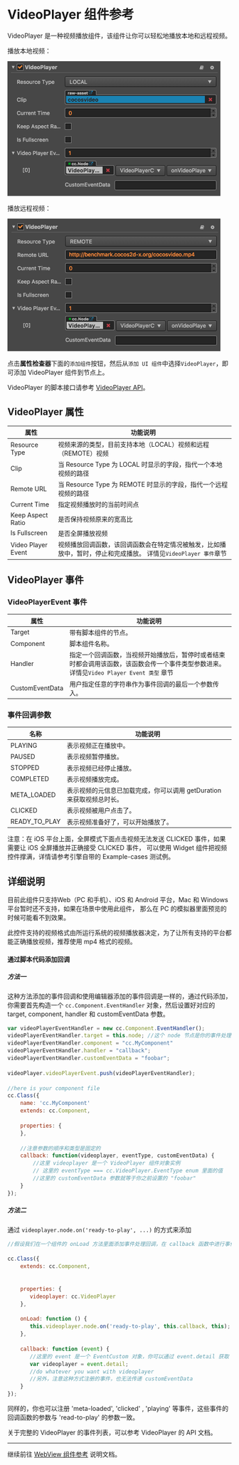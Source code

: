 # VideoPlayer 组件参考

VideoPlayer 是一种视频播放组件，该组件让你可以轻松地播放本地和远程视频。

播放本地视频：

![videoplayer](./videoplayer/videoplayer.png)

播放远程视频：

![videoplayer-remote](./videoplayer/videoplayer-remote.png)

点击**属性检查器**下面的`添加组件`按钮，然后从`添加 UI 组件`中选择`VideoPlayer`，即可添加 VideoPlayer 组件到节点上。

VideoPlayer 的脚本接口请参考 [VideoPlayer API](../api/classes/VideoPlayer.html)。

## VideoPlayer 属性

| 属性               | 功能说明                                                                                                        |
|--------------------|-----------------------------------------------------------------------------------------------------------------|
| Resource Type      | 视频来源的类型，目前支持本地（LOCAL）视频和远程（REMOTE）视频                                                   |
| Clip               | 当 Resource Type 为 LOCAL 时显示的字段，指代一个本地视频的路径                                                  |
| Remote URL         | 当 Resource Type 为 REMOTE 时显示的字段，指代一个远程视频的路径                                                 |
| Current Time       | 指定视频播放时的当前时间点                                                                                      |
| Keep Aspect Ratio  | 是否保持视频原来的宽高比                                                                                        |
| Is Fullscreen      | 是否全屏播放视频                                                                                                |
| Video Player Event | 视频播放回调函数，该回调函数会在特定情况被触发，比如播放中，暂时，停止和完成播放。 详情见`VideoPlayer 事件`章节 |

## VideoPlayer 事件

### VideoPlayerEvent 事件
| 属性            | 功能说明                                                                                                                                 |
| --------------  | -----------                                                                                                                              |
| Target          | 带有脚本组件的节点。                                                                                                                     |
| Component       | 脚本组件名称。                                                                                                                           |
| Handler         | 指定一个回调函数，当视频开始播放后，暂停时或者结束时都会调用该函数，该函数会传一个事件类型参数进来。详情见`Video Player Event 类型` 章节 |
| CustomEventData | 用户指定任意的字符串作为事件回调的最后一个参数传入。                                                                                     |

### 事件回调参数

| 名称           | 功能说明                                                              |
| -------------- | -----------                                                           |
| PLAYING        | 表示视频正在播放中。                                                  |
| PAUSED         | 表示视频暂停播放。                                                    |
| STOPPED        | 表示视频已经停止播放。                                                |
| COMPLETED      | 表示视频播放完成。                                                    |
| META_LOADED    | 表示视频的元信息已加载完成，你可以调用 getDuration 来获取视频总时长。 |
| CLICKED        | 表示视频被用户点击了。                                                |
| READY_TO_PLAY  | 表示视频准备好了，可以开始播放了。                                    |


注意：在 iOS 平台上面，全屏模式下面点击视频无法发送 CLICKED 事件，如果需要让 iOS 全屏播放并正确接受 CLICKED 事件，
可以使用 Widget 组件把视频控件撑满，详情请参考引擎自带的 Example-cases 测试例。

## 详细说明
目前此组件只支持Web（PC 和手机）、iOS 和 Android 平台，Mac 和 Windows 平台暂时还不支持，如果在场景中使用此组件，
那么在 PC 的模拟器里面预览的时候可能看不到效果。

此控件支持的视频格式由所运行系统的视频播放器决定，为了让所有支持的平台都能正确播放视频，推荐使用 mp4 格式的视频。

#### 通过脚本代码添加回调
##### 方法一

这种方法添加的事件回调和使用编辑器添加的事件回调是一样的，通过代码添加，
你需要首先构造一个 `cc.Component.EventHandler` 对象，然后设置好对应的 target, component, handler 和 customEventData 参数。

```js
var videoPlayerEventHandler = new cc.Component.EventHandler();
videoPlayerEventHandler.target = this.node; //这个 node 节点是你的事件处理代码组件所属的节点
videoPlayerEventHandler.component = "cc.MyComponent"
videoPlayerEventHandler.handler = "callback";
videoPlayerEventHandler.customEventData = "foobar";

videoPlayer.videoPlayerEvent.push(videoPlayerEventHandler);

//here is your component file
cc.Class({
    name: 'cc.MyComponent'
    extends: cc.Component,

    properties: {
    },

	//注意参数的顺序和类型是固定的
    callback: function(videoplayer, eventType, customEventData) {
        //这里 videoplayer 是一个 VideoPlayer 组件对象实例
        // 这里的 eventType === cc.VideoPlayer.EventType enum 里面的值
        //这里的 customEventData 参数就等于你之前设置的 "foobar"
    }
});
```

##### 方法二

通过 `videoplayer.node.on('ready-to-play', ...)` 的方式来添加

```js
//假设我们在一个组件的 onLoad 方法里面添加事件处理回调，在 callback 函数中进行事件处理:

cc.Class({
    extends: cc.Component,

	
    properties: {
       videoplayer: cc.VideoPlayer
    },
    
    onLoad: function () {
       this.videoplayer.node.on('ready-to-play', this.callback, this);
    },
    
    callback: function (event) {
       //这里的 event 是一个 EventCustom 对象，你可以通过 event.detail 获取 VideoPlayer 组件
       var videoplayer = event.detail;
       //do whatever you want with videoplayer
       //另外，注意这种方式注册的事件，也无法传递 customEventData
    }
});
```

同样的，你也可以注册 'meta-loaded', 'clicked' , 'playing' 等事件，这些事件的回调函数的参数与 'read-to-play' 的参数一致。

关于完整的 VideoPlayer 的事件列表，可以参考 VideoPlayer 的 API 文档。

<hr>

继续前往 [WebView 组件参考](webview.md) 说明文档。
